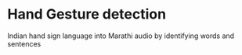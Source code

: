 # Hand Gesture detection

 Indian hand sign language into Marathi audio by identifying words and sentences